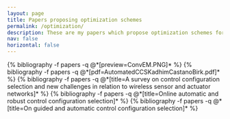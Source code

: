 ```yaml
---
layout: page
title: Papers proposing optimization schemes
permalink: /optimization/
description: These are my papers which propose optimization schemes for automated decission-making. 
nav: false
horizontal: false
---
```



<div class="publications">
  {% bibliography -f papers -q @*[preview=ConvEM.PNG]* %}
  {% bibliography -f papers -q @*[pdf=AutomatedCCSKadhimCastanoBirk.pdf]* %}
  {% bibliography -f papers -q @*[title=A survey on control configuration selection and new challenges in relation to wireless sensor and actuator networks]* %}
  {% bibliography -f papers -q @*[title=Online automatic and robust control configuration selection]* %}
  {% bibliography -f papers -q @*[title=On guided and automatic control configuration selection]* %}


  
</div>